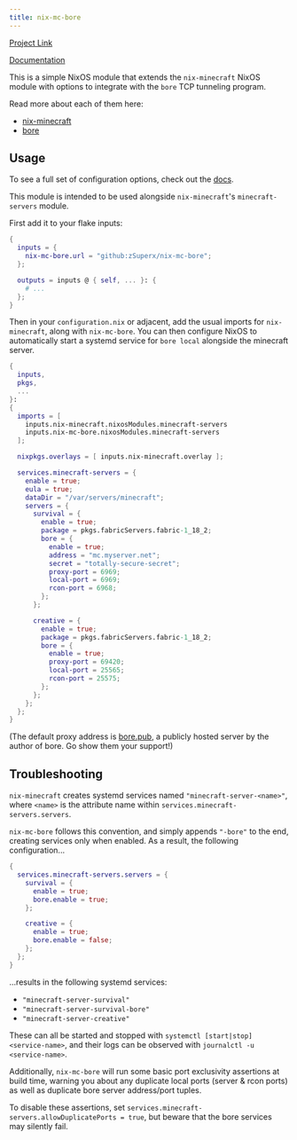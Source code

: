 ```yaml
---
title: nix-mc-bore
---
```


[Project Link](https://github.com/zSuperx/nix-mc-bore)

[Documentation](https://piyush.ai/nix-mc-bore)

This is a simple NixOS module that extends the `nix-minecraft` NixOS module
with options to integrate with the `bore` TCP tunneling program.

Read more about each of them here:

- [nix-minecraft](https://github.com/Infinidoge/nix-minecraft)
- [bore](https://github.com/ekzhang/bore)

## Usage

To see a full set of configuration options, check out the [docs](https://piyush.ai/nix-mc-bore/).

This module is intended to be used alongside `nix-minecraft`'s
`minecraft-servers` module.

First add it to your flake inputs:

```nix
{
  inputs = {
    nix-mc-bore.url = "github:zSuperx/nix-mc-bore";
  };

  outputs = inputs @ { self, ... }: {
    # ...
  };
}
```

Then in your `configuration.nix` or adjacent, add the usual imports for `nix-minecraft`,
along with `nix-mc-bore`. You can then configure NixOS to automatically start a
systemd service for `bore local` alongside the minecraft server.

```nix
{ 
  inputs,
  pkgs,
  ...
}:
{
  imports = [
    inputs.nix-minecraft.nixosModules.minecraft-servers
    inputs.nix-mc-bore.nixosModules.minecraft-servers
  ];

  nixpkgs.overlays = [ inputs.nix-minecraft.overlay ];

  services.minecraft-servers = {
    enable = true;
    eula = true;
    dataDir = "/var/servers/minecraft";
    servers = {
      survival = {
        enable = true;
        package = pkgs.fabricServers.fabric-1_18_2;
        bore = {
          enable = true;
          address = "mc.myserver.net";
          secret = "totally-secure-secret";
          proxy-port = 6969;
          local-port = 6969;
          rcon-port = 6968;
        };
      };

      creative = {
        enable = true;
        package = pkgs.fabricServers.fabric-1_18_2;
        bore = {
          enable = true;
          proxy-port = 69420;
          local-port = 25565;
          rcon-port = 25575;
        };
      };
    };
  };
}
```

(The default proxy address is [bore.pub](bore.pub), a publicly hosted server by the
author of bore. Go show them your support!)

## Troubleshooting

`nix-minecraft` creates systemd services named `"minecraft-server-<name>"`,
where `<name>` is the attribute name within
`services.minecraft-servers.servers`.

`nix-mc-bore` follows this convention, and simply appends `"-bore"` to the end,
creating services only when enabled. As a result, the following
configuration...

```nix
{
  services.minecraft-servers.servers = {
    survival = {
      enable = true;
      bore.enable = true;
    };

    creative = {
      enable = true;
      bore.enable = false;
    };
  };
}
```

...results in the following systemd services:

- `"minecraft-server-survival"`
- `"minecraft-server-survival-bore"`
- `"minecraft-server-creative"`

These can all be started and stopped with `systemctl [start|stop]
<service-name>`, and their logs can be observed with `journalctl -u
<service-name>`.

Additionally, `nix-mc-bore` will run some basic port exclusivity assertions at
build time, warning you about any duplicate local ports (server & rcon ports)
as well as duplicate bore server address/port tuples.

To disable these assertions, set
`services.minecraft-servers.allowDuplicatePorts = true`, but beware that the
bore services may silently fail.
